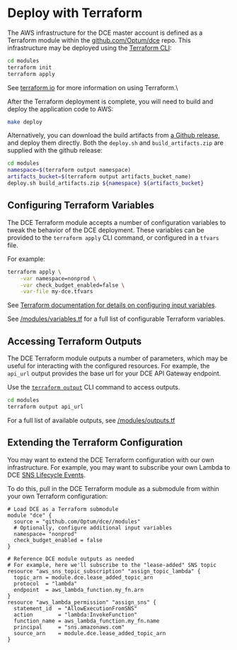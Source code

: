 # Deploy with Terraform

The AWS infrastructure for the DCE master account is defined as a Terraform module within the [github.com/Optum/dce](https://github.com/Optum/dce) repo. This infrastructure may be deployed using the [Terraform CLI](https://www.terraform.io/docs/commands/index.html):

```bash
cd modules
terraform init
terraform apply
``` 

See [terraform.io](https://www.terraform.io/) for more information on using Terraform.\

After the Terraform deployment is complete, you will need to build and deploy the application code to AWS:

```bash
make deploy
``` 

Alternatively, you can download the build artifacts from [a Github release](https://github.com/Optum/dce/releases), and deploy them directly.
Both the `deploy.sh` and `build_artifacts.zip` are supplied with the github release:

```bash
cd modules
namespace=$(terraform output namespace)
artifacts_bucket=$(terraform output artifacts_bucket_name)
deploy.sh build_artifacts.zip ${namespace} ${artifacts_bucket}
```

## Configuring Terraform Variables

The DCE Terraform module accepts a number of configuration variables to tweak the behavior of the DCE deployment. These variables can be provided to the `terraform apply` CLI command, or configured in a `tfvars` file.
 
 For example:
 
```bash
terraform apply \
    -var namespace=nonprod \
    -var check_budget_enabled=false \
    -var-file my-dce.tfvars
```
 
See [Terraform documentation for details on configuring input variables](https://www.terraform.io/docs/configuration/variables.html).

See [/modules/variables.tf](https://github.com/Optum/dce/blob/master/modules/variables.tf) for a full list of configurable Terraform variables.

## Accessing Terraform Outputs

The DCE Terraform module outputs a number of parameters, which may be useful for interacting with the configured resources. For example, the `api_url` output provides the base url for your DCE API Gateway endpoint.

Use the [`terraform output`](https://www.terraform.io/docs/commands/output.html) CLI command to access outputs.

```bash
cd modules
terraform output api_url
```

For a full list of available outputs, see [/modules/outputs.tf](https://github.com/Optum/dce/blob/master/modules/outputs.tf)
 
 
## Extending the Terraform Configuration

You may want to extend the DCE Terraform configuration with our own infrastructure. For example, you may want to subscribe your own Lambda to DCE [SNS Lifecycle Events](sns.md). 

To do this, pull in the DCE Terraform module as a submodule from within your own Terraform configuration:

```hcl
# Load DCE as a Terraform submodule
module "dce" {
  source = "github.com/Optum/dce//modules"
  # Optionally, configure additional input variables
  namespace= "nonprod"
  check_budget_enabled = false
}

# Reference DCE module outputs as needed
# For example, here we'll subscribe to the "lease-added" SNS topic
resource "aws_sns_topic_subscription" "assign_topic_lambda" {
  topic_arn = module.dce.lease_added_topic_arn
  protocol  = "lambda"
  endpoint  = aws_lambda_function.my_fn.arn
}
resource "aws_lambda_permission" "assign_sns" {
  statement_id  = "AllowExecutionFromSNS"
  action        = "lambda:InvokeFunction"
  function_name = aws_lambda_function.my_fn.name
  principal     = "sns.amazonaws.com"
  source_arn    = module.dce.lease_added_topic_arn
}
```